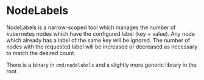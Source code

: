 # NodeLabels

NodeLabels is a narrow-scoped tool which manages the number of kubernetes nodes
which have the configured label (key + value).  Any node which already has a
label of the same key will be ignored.  The number of nodes with the requested
label will be increased or decreased as necessary to match the desired count.

There is a binary in `cmd/nodelabels` and a slightly more generic library in the
root.


